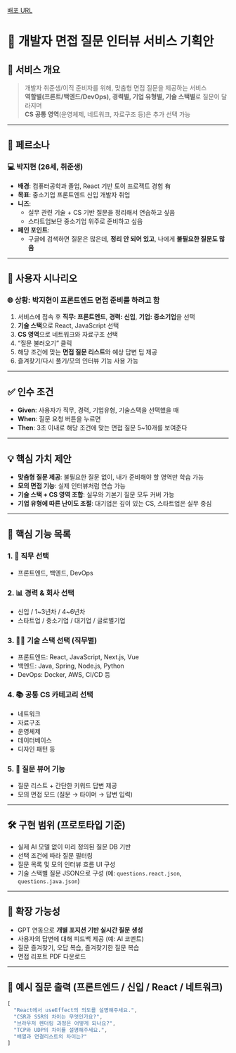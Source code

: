 [배포 URL](https://career-interview-custom.lovable.app)

# 💼 개발자 면접 질문 인터뷰 서비스 기획안

## 🎯 서비스 개요

> 개발자 취준생/이직 준비자를 위해, 맞춤형 면접 질문을 제공하는 서비스  
> **역할별(프론트/백엔드/DevOps), 경력별, 기업 유형별, 기술 스택별**로 질문이 달라지며  
> **CS 공통 영역**(운영체제, 네트워크, 자료구조 등)은 추가 선택 가능

---

## 👤 페르소나

### 💻 박지현 (26세, 취준생)
- **배경**: 컴퓨터공학과 졸업, React 기반 토이 프로젝트 경험 有  
- **목표**: 중소기업 프론트엔드 신입 개발자 취업  
- **니즈**:
  - 실무 관련 기술 + CS 기반 질문을 정리해서 연습하고 싶음
  - 스타트업보단 중소기업 위주로 준비하고 싶음
- **페인 포인트**:
  - 구글에 검색하면 질문은 많은데, **정리 안 되어 있고**, 나에게 **불필요한 질문도 많음**

---

## 🧪 사용자 시나리오

### 🌐 상황: 박지현이 프론트엔드 면접 준비를 하려고 함

1. 서비스에 접속 후 **직무: 프론트엔드**, **경력: 신입**, **기업: 중소기업**을 선택  
2. **기술 스택**으로 React, JavaScript 선택  
3. **CS 영역**으로 네트워크와 자료구조 선택  
4. “질문 불러오기” 클릭  
5. 해당 조건에 맞는 **면접 질문 리스트**와 예상 답변 팁 제공  
6. 즐겨찾기/다시 풀기/모의 인터뷰 기능 사용 가능

---

## ✅ 인수 조건

- **Given**: 사용자가 직무, 경력, 기업유형, 기술스택을 선택했을 때  
- **When**: 질문 요청 버튼을 누르면  
- **Then**: 3초 이내로 해당 조건에 맞는 면접 질문 5~10개를 보여준다

---

## 💡 핵심 가치 제안

- **맞춤형 질문 제공**: 불필요한 질문 없이, 내가 준비해야 할 영역만 학습 가능  
- **모의 면접 기능**: 실제 인터뷰처럼 연습 가능  
- **기술 스택 + CS 영역 조합**: 실무와 기본기 질문 모두 커버 가능  
- **기업 유형에 따른 난이도 조절**: 대기업은 깊이 있는 CS, 스타트업은 실무 중심

---

## 🔧 핵심 기능 목록

### 1. 🧩 직무 선택  
- 프론트엔드, 백엔드, DevOps

### 2. 📊 경력 & 회사 선택  
- 신입 / 1~3년차 / 4~6년차  
- 스타트업 / 중소기업 / 대기업 / 글로벌기업

### 3. 🧑‍💻 기술 스택 선택 (직무별)  
- 프론트엔드: React, JavaScript, Next.js, Vue  
- 백엔드: Java, Spring, Node.js, Python  
- DevOps: Docker, AWS, CI/CD 등

### 4. 📚 공통 CS 카테고리 선택  
- 네트워크  
- 자료구조  
- 운영체제  
- 데이터베이스  
- 디자인 패턴 등

### 5. 💬 질문 뷰어 기능  
- 질문 리스트 + 간단한 키워드 답변 제공  
- 모의 면접 모드 (질문 → 타이머 → 답변 입력)

---

## 🛠 구현 범위 (프로토타입 기준)

- 실제 AI 모델 없이 미리 정의된 질문 DB 기반  
- 선택 조건에 따라 질문 필터링  
- 질문 목록 및 모의 인터뷰 흐름 UI 구성  
- 기술 스택별 질문 JSON으로 구성 (예: `questions.react.json`, `questions.java.json`)

---

## 📌 확장 가능성

- GPT 연동으로 **개별 포지션 기반 실시간 질문 생성**  
- 사용자의 답변에 대해 피드백 제공 (예: AI 코멘트)  
- 질문 즐겨찾기, 오답 복습, 즐겨찾기한 질문 복습  
- 면접 리포트 PDF 다운로드

---

## 🧪 예시 질문 출력 (프론트엔드 / 신입 / React / 네트워크)

```ts
[
  "React에서 useEffect의 의도를 설명해주세요.",
  "CSR과 SSR의 차이는 무엇인가요?",
  "브라우저 렌더링 과정은 어떻게 되나요?",
  "TCP와 UDP의 차이를 설명해주세요.",
  "배열과 연결리스트의 차이는?"
]
